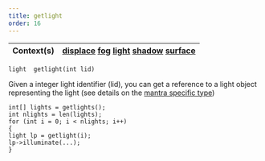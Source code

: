 ```yaml
---
title: getlight
order: 16
---
```

| Context(s) | [displace](../contexts/displace.html)  [fog](../contexts/fog.html)  [light](../contexts/light.html)  [shadow](../contexts/shadow.html)  [surface](../contexts/surface.html) |
| --- | --- |

`light  getlight(int lid)`

Given a integer light identifier (lid), you can get a reference to a light
object representing the light (see details on the [mantra specific type](../lang.html#mantratypes))

```vex
int[] lights = getlights();
int nlights = len(lights);
for (int i = 0; i < nlights; i++)
{
light lp = getlight(i);
lp->illuminate(...);
}

```
